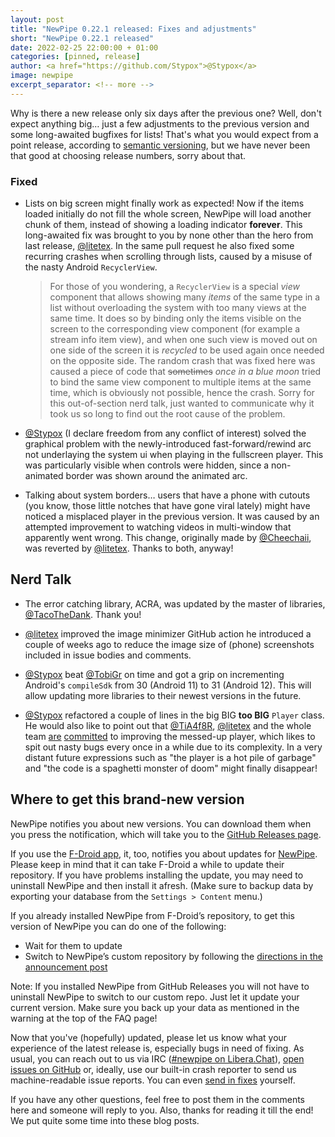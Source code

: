 ```yaml
---
layout: post
title: "NewPipe 0.22.1 released: Fixes and adjustments"
short: "NewPipe 0.22.1 released"
date: 2022-02-25 22:00:00 + 01:00
categories: [pinned, release]
author: <a href="https://github.com/Stypox">@Stypox</a>
image: newpipe
excerpt_separator: <!-- more -->
---
```


Why is there a new release only six days after the previous one? Well, don't expect anything big… just a few adjustments to the previous version and some long-awaited bugfixes for lists! That's what you would expect from a point release, according to [semantic versioning](https://semver.org/), but we have never been that good at choosing release numbers, sorry about that.

<!-- more -->

### Fixed

- Lists on big screen might finally work as expected! Now if the items loaded initially do not fill the whole screen, NewPipe will load another chunk of them, instead of showing a loading indicator **forever**. This long-awaited fix was brought to you by none other than the hero from last release, [@litetex](https://github.com/litetex). In the same pull request he also fixed some recurring crashes when scrolling through lists, caused by a misuse of the nasty Android `RecyclerView`. 
  > For those of you wondering, a `RecyclerView` is a special *view* component that allows showing many *items* of the same type in a list without overloading the system with too many views at the same time. It does so by binding only the items visible on the screen to the corresponding view component (for example a stream info item view), and when one such view is moved out on one side of the screen it is *recycled* to be used again once needed on the opposite side. The random crash that was fixed here was caused a piece of code that ~~sometimes~~ *once in a blue moon* tried to bind the same view component to multiple items at the same time, which is obviously not possible, hence the crash. Sorry for this out-of-section nerd talk, just wanted to communicate why it took us so long to find out the root cause of the problem.

- [@Stypox](https://github.com/Stypox) (I declare freedom from any conflict of interest) solved the graphical problem with the newly-introduced fast-forward/rewind arc not underlaying the system ui when playing in the fullscreen player. This was particularly visible when controls were hidden, since a non-animated border was shown around the animated arc.

- Talking about system borders… users that have a phone with cutouts (you know, those little notches that have gone viral lately) might have noticed a misplaced player in the previous version. It was caused by an attempted improvement to watching videos in multi-window that apparently went wrong. This change, originally made by [@Cheechaii](https://github.com/Cheechaii), was reverted by [@litetex](https://github.com/litetex). Thanks to both, anyway!

## Nerd Talk

- The error catching library, ACRA, was updated by the master of libraries, [@TacoTheDank](https://github.com/TacoTheDank). Thank you!

- [@litetex](https://github.com/litetex) improved the image minimizer GitHub action he introduced a couple of weeks ago to reduce the image size of (phone) screenshots included in issue bodies and comments.

- [@Stypox](https://github.com/Stypox) beat [@TobiGr](https://github.com/TobiGr) on time and got a grip on incrementing Android's `compileSdk` from 30 (Android 11) to 31 (Android 12). This will allow updating more libraries to their newest versions in the future.

- [@Stypox](https://github.com/Stypox) refactored a couple of lines in the big BIG **too BIG** `Player` class. He would also like to point out that [@TiA4f8R](https://github.com/TiA4f8R), [@litetex](https://github.com/litetex) and the whole team [are](https://github.com/TeamNewPipe/NewPipe/issues/7673) [committed](https://github.com/TeamNewPipe/NewPipe/issues/7939) to improving the messed-up player, which likes to spit out nasty bugs every once in a while due to its complexity. In a very distant future expressions such as "the player is a hot pile of garbage" and "the code is a spaghetti monster of doom" might finally disappear!

## Where to get this brand-new version

NewPipe notifies you about new versions. You can download them when you press the notification, which will take you to the [GitHub Releases page](https://github.com/TeamNewPipe/NewPipe/releases).

If you use the [F-Droid app](https://f-droid.org/), it, too, notifies you about updates for [NewPipe](https://f-droid.org/packages/org.schabi.newpipe/).
Please keep in mind that it can take F-Droid a while to update their repository. If you have problems installing the update, you may need to uninstall NewPipe and then install it afresh. (Make sure to backup data by exporting your database from the `Settings > Content` menu.)

If you already installed NewPipe from F-Droid’s repository, to get this version of NewPipe you can do one of the following:

* Wait for them to update
* Switch to NewPipe’s custom repository by following the [directions in the announcement post](https://newpipe.net/blog/announcement/f-droid/pinned/f-droid-repo/)

Note: If you installed NewPipe from GitHub Releases you will not have to uninstall NewPipe to switch to our custom repo. Just let it update your current version.
Make sure you back up your data as mentioned in the warning at the top of the FAQ page!

Now that you've (hopefully) updated, please let us know what your experience of the latest release is, especially bugs in need of fixing. As usual, you can reach out to us via IRC ([#newpipe on Libera.Chat](https://web.libera.chat/#newpipe)), [open issues on GitHub](https://github.com/TeamNewPipe/NewPipe/issues/new) or, ideally, use our built-in crash reporter to send us machine-readable issue reports. You can even [send in fixes](https://github.com/TeamNewPipe/NewPipe/blob/dev/.github/CONTRIBUTING.md#bug-fixing) yourself.

If you have any other questions, feel free to post them in the comments here and someone will reply to you. Also, thanks for reading it till the end! We put quite some time into these blog posts.

